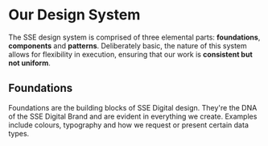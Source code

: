 # Our Design System

The SSE design system is comprised of three elemental parts: **foundations**, **components** and **patterns**. Deliberately basic, the nature of this system allows for flexibility in execution, ensuring that our work is **consistent but not uniform**.

## Foundations

Foundations are the building blocks of SSE Digital design. They're the DNA of the SSE Digital Brand and are evident in everything we create. Examples include colours, typography and how we request or present certain data types.

